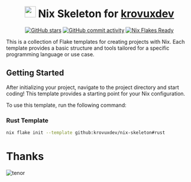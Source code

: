 <div align="center">
<h1 align="center">
  <img src="https://github.com/krovuxdev/nix-skeleton/assets/62192487/01aa0057-da80-4e11-8724-b3da458bcc79" width="30"> Nix Skeleton for <a href="https://github.com/krovuxdev">krovuxdev</a>
</h1>
  <p>

[![GitHub stars](https://img.shields.io/github/stars/krovuxdev/nix-skeleton?style=for-the-badge&labelColor=212A3E&color=15181a)](https://github.com/krovuxdev/nix-skeleton/stargazers)
[![GitHub commit activity](https://img.shields.io/github/commit-activity/t/krovuxdev/nix-skeleton?style=for-the-badge&labelColor=212A3E&color=15181a)](https://github.com/krovuxdev/dotfiles/-/commits/nixos)
[![Nix Flakes Ready](https://img.shields.io/static/v1?logo=nixos&logoColor=d8dee9&label=Nix%20Flakes&labelColor=212A3E&message=Ready&color=15181a&style=for-the-badge)](https://nixos.wiki/wiki/Flakes)
  </p>
</div>

This is a collection of Flake templates for creating projects with Nix. Each template provides a basic structure and tools tailored for a specific programming language or use case.

## Getting Started
After initializing your project, navigate to the project directory and start coding! This template provides a starting point for your Nix configuration.

To use this template, run the following command:
### Rust Template
```bash
nix flake init --template github:krovuxdev/nix-skeleton#rust
```

# Thanks
![tenor](https://github.com/krovuxdev/nix-skeleton/assets/62192487/d84578e1-6560-473a-b0c3-458a54d8afe5)

